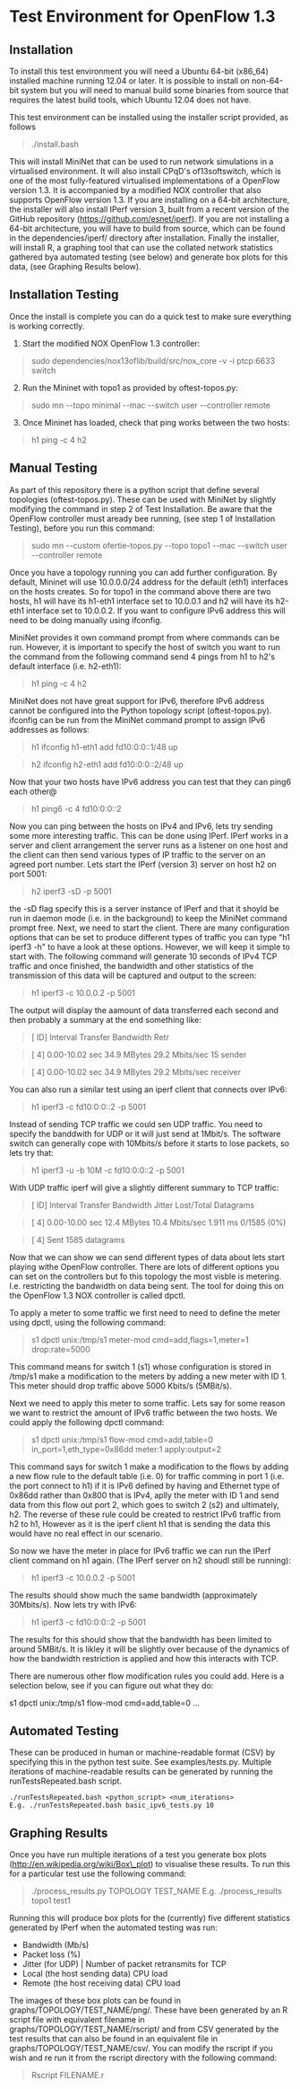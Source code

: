 Test Environment for OpenFlow 1.3
=================================

Installation
------------
To install this test environment you will need a Ubuntu 64-bit (x86\_64) installed machine running 12.04 or later.  It is possible to install on non-64-bit system but you will need to manual build some binaries from source that requires the latest build tools, which Ubuntu 12.04 does not have.

This test environment can be installed using the installer script provided, as follows

> ./install.bash

This will install MiniNet that can be used to run network simulations in a virtualised environment.  It will also install CPqD's of13softswitch, which is one of the most fully-featured virtualised implementations of a OpenFlow version 1.3.  It is accompanied by a modified NOX controller that also supports OpenFlow version 1.3.  If you are installing on a 64-bit architecture, the installer will also install IPerf version 3, built from a recent version of the GitHub repository (https://github.com/esnet/iperf).  If you are not installing a 64-bit architecture, you will have to build from source, which can be found in the dependencies/iperf/ directory after installation.  Finally the installer, will install R, a graphing tool that can use the collated network statistics gathered bya automated testing (see below) and generate box plots for this data, (see Graphing Results below).

## Installation Testing
Once the install is complete you can do a quick test to make sure everything is working correctly.

1. Start the modified NOX OpenFlow 1.3 controller:

> sudo dependencies/nox13oflib/build/src/nox\_core -v -i ptcp:6633 switch

2. Run the Mininet with topo1 as provided by oftest-topos.py:

> sudo mn --topo minimal --mac --switch user --controller remote

3. Once Mininet has loaded, check that ping works between the two hosts:

> h1 ping -c 4 h2


Manual Testing
--------------
As part of this repository there is a python script that define several topologies (oftest-topos.py).  These can be used with MiniNet by slightly modifying the command in step 2 of Test Installation.  Be aware that the OpenFlow controller must aready bee running, (see step 1 of Installation Testing), before you run this command:

>  sudo mn --custom ofertie-topos.py --topo topo1 --mac --switch user --controller remote

Once you have a topology running you can add further configuration.  By default, Mininet will use 10.0.0.0/24 address for the default (eth1) interfaces on the hosts creates.  So for topo1 in the command above there are two hosts, h1 will have its h1-eth1 interface set to 10.0.0.1 and h2 will have its h2-eth1 interface set to 10.0.0.2.  If you want to configure IPv6 address this will need to be doing manually using ifconfig.  

MiniNet provides it own command prompt from where commands can be run.  However, it is important to specify the host of switch you want to run the command from the following command send 4 pings from h1 to h2's default interface (i.e. h2-eth1):

> h1 ping -c 4 h2

MiniNet does not have great support for IPv6, therefore IPv6 address cannot be configured into the Python topology script (oftest-topos.py).  ifconfig can be run from the MiniNet command prompt to assign IPv6 addresses as follows:

> h1 ifconfig h1-eth1 add fd10:0:0::1/48 up

> h2 ifconfig h2-eth1 add fd10:0:0::2/48 up

Now that your two hosts have IPv6 address you can test that they can ping6 each other@

> h1 ping6 -c 4 fd10:0:0::2

Now you can ping between the hosts on IPv4 and IPv6, lets try sending some more interesting traffic.  This can be done using IPerf.  IPerf works in a server and client arrangement the server runs as a listener on one host and the client can then send various types of IP traffic to the server on an agreed port number.  Lets start the IPerf (version 3) server on host h2 on port 5001:

> h2 iperf3 -sD -p 5001

the -sD flag specify this is a server instance of IPerf and that it shoyld be run in daemon mode (i.e. in the background) to keep the MiniNet command prompt free.  Next, we need to start the client.  There are many configuration options that can be set to produce different types of traffic you can type "h1 iperf3 -h" to have a look at these options.  However,  we will keep it simple to start with.  The following command will generate 10 seconds of IPv4 TCP traffic and once finished, the bandwidth and other statistics of the transmission of this data will be captured and output to the screen:

> h1 iperf3 -c 10.0.0.2 -p 5001

The output will display the aamount of data transferred each second and then probably a summary at the end something like:

> [ ID] Interval           Transfer     Bandwidth       Retr

> [  4]   0.00-10.02  sec  34.9 MBytes  29.2 Mbits/sec   15             sender

> [  4]   0.00-10.02  sec  34.9 MBytes  29.2 Mbits/sec                  receiver

You can also run a similar test using an iperf client that connects over IPv6:

> h1 iperf3 -c fd10:0:0::2 -p 5001

Instead of sending TCP traffic we could sen UDP traffic.  You need to specify the banddwith for UDP or it will just send at 1Mbit/s.  The software switch can generally cope with 10Mbits/s before it starts to lose packets, so lets try that:

> h1 iperf3 -u -b 10M -c fd10:0:0::2 -p 5001

With UDP traffic iperf will give a slightly different summary to TCP traffic:

> [ ID] Interval           Transfer     Bandwidth       Jitter    Lost/Total Datagrams

> [  4]   0.00-10.00  sec  12.4 MBytes  10.4 Mbits/sec  1.911 ms  0/1585 (0%)  

> [  4] Sent 1585 datagrams

Now that we can show we can send different types of data about lets start playing withe OpenFlow controller.  There are lots of different options you can set on the controllers but fo this topology the most visble is metering.  I.e. restricting the bandwidth on data being sent.  The tool for doing this on the OpenFlow 1.3 NOX controller is called dpctl.  

To apply a meter to some traffic we first need to need to define the meter using dpctl, using the following command:

> s1 dpctl unix:/tmp/s1 meter-mod cmd=add,flags=1,meter=1 drop:rate=5000

This command means for switch 1 (s1) whose configuration is stored in /tmp/s1 make a modification to the meters by adding a new meter with ID 1.  This meter should drop traffic above 5000 Kbits/s (5MBit/s).

Next we need to apply this meter to some traffic.  Lets say for some reason we want to restrict the amount of IPv6 traffic between the two hosts.  We could apply the following dpctl command:

> s1 dpctl unix:/tmp/s1 flow-mod cmd=add,table=0 in\_port=1,eth\_type=0x86dd meter:1 apply:output=2

This command says for switch 1 make a modification to the flows by adding a new flow rule to the default table (i.e. 0) for traffic comming in port 1 (i.e. the port connect to h1) if it is IPv6 defined by having and Ethernet type of 0x86dd rather than 0x800 that is IPv4, aplly the meter with ID 1 and send data from this flow out port 2, which goes to switch 2 (s2) and ultimately, h2.  The reverse of these rule could be created to restrict IPv6 traffic from h2 to h1, However as it is the iperf client h1 that is sending the data this would have no real effect in our scenario.

So now we have the meter in place for IPv6 traffic we can run the IPerf client command on h1 again.  (The IPerf server on h2 shoudl still be running):

> h1 iperf3 -c 10.0.0.2 -p 5001

The results should show much the same bandwidth (approximately 30Mbits/s).  Now lets try with IPv6:

> h1 iperf3 -c fd10:0:0::2 -p 5001

The results for this should show that the bandwidth has been limited to around 5MBit/s.  It is likley it will be slightly over because of the dynamics of how the bandwidth restriction is applied and how this interacts with TCP.

There are numerous other flow modification rules you could add.  Here is a selection below, see if you can figure out what they do:

s1 dpctl unix:/tmp/s1 flow-mod cmd=add,table=0 ...


Automated Testing
-----------------
These can be produced in human or machine-readable format (CSV) by specifying this in the python test suite.  See examples/tests.py.  Multiple iterations of machine-readable results can be generated by running the runTestsRepeated.bash script.

	./runTestsRepeated.bash <python_script> <num_iterations>
	E.g. ./runTestsRepeated.bash basic_ipv6_tests.py 10


Graphing Results
----------------
Once you have run multiple iterations of a test you generate box plots (http://en.wikipedia.org/wiki/Box\_plot) to visualise these results.  To run this for a particular test use the following command:

> 	./process_results.py TOPOLOGY TEST_NAME
>	E.g. ./process\_results topo1 test1

Running this will produce box plots for the (currently) five different statistics generated by IPerf when the automated testing was run:
- Bandwidth (Mb/s)
- Packet loss (%)
- Jitter (for UDP) | Number of packet retransmits for TCP
- Local (the host sending data) CPU load 
- Remote (the host receiving data) CPU load

The images of these box plots can be found in graphs/TOPOLOGY/TEST\_NAME/png/.  These have been generated by an R script file with equivalent filename in graphs/TOPOLOGY/TEST\_NAME/rscript/ and from CSV generated by the test results that can also be found in an equivalent file in graphs/TOPOLOGY/TEST\_NAME/csv/.  You can modify the rscript if you wish and re run it from the rscript directory with the following command:

> Rscript FILENAME.r


